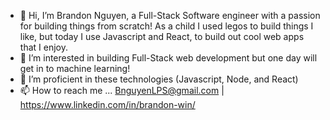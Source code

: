 - 👋 Hi, I’m Brandon Nguyen, a Full-Stack Software engineer with a passion for building things from scratch! As a child I used legos to build things I like, but today I use Javascript and React, to build out cool web apps that I enjoy. 
- 👀 I’m interested in building Full-Stack web development but one day will get in to machine learning!
- 🌱 I’m proficient in these technologies (Javascript, Node, and React) 
- 📫 How to reach me ... BnguyenLPS@gmail.com | https://www.linkedin.com/in/brandon-win/




<!---
BrandonUCSD/BrandonUCSD is a ✨ special ✨ repository because its `README.md` (this file) appears on your GitHub profile.
You can click the Preview link to take a look at your changes.
--->
